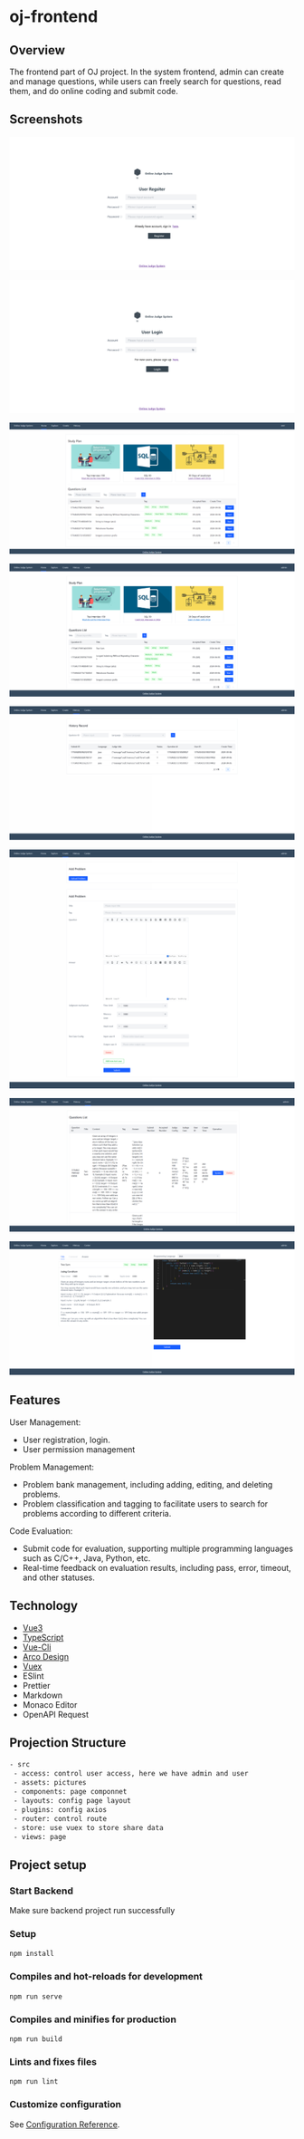 # oj-frontend

## Overview

The frontend part of OJ project. In the system frontend, admin can create and manage questions, while users can freely search for questions, read them, and do online coding and submit code.

## Screenshots

![register](assets\register.png)

![login](assets\login.png)

![home_user](assets\home_user.png)

![homepage](assets\homepage.png)

![history](assets\history.png)

![create](assets\create.png)

![manage](assets\manage.png)



![coding](assets\coding.png)



## Features

User Management:

- User registration, login.
- User permission management

Problem Management:

- Problem bank management, including adding, editing, and deleting problems.
- Problem classification and tagging to facilitate users to search for problems according to different criteria.

Code Evaluation:

- Submit code for evaluation, supporting multiple programming languages such as C/C++, Java, Python, etc.
- Real-time feedback on evaluation results, including pass, error, timeout, and other statuses.

## Technology

- [Vue3](https://cn.vuejs.org/guide/introduction.html)
- [TypeScript](https://www.typescriptlang.org/zh/docs/)
- [Vue-Cli](https://cli.vuejs.org/zh/guide/)
- [Arco Design ](https://arco.design/vue/docs/start)
- [Vuex](https://vuex.vuejs.org/)
- ESlint
- Prettier
- Markdown 
- Monaco Editor
- OpenAPI Request

## Projection Structure

```
- src
 - access: control user access, here we have admin and user
 - assets: pictures
 - components: page componnet
 - layouts: config page layout
 - plugins: config axios
 - router: control route
 - store: use vuex to store share data
 - views: page
```

## Project setup

### Start Backend

Make sure backend project run successfully

### Setup

```
npm install
```

### Compiles and hot-reloads for development

```
npm run serve
```

### Compiles and minifies for production

```
npm run build
```

### Lints and fixes files

```
npm run lint
```

### Customize configuration

See [Configuration Reference](https://cli.vuejs.org/config/).

